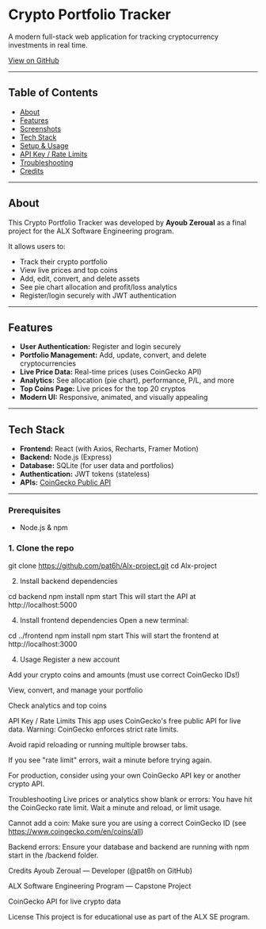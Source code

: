 # Crypto Portfolio Tracker

A modern full-stack web application for tracking cryptocurrency investments in real time.

[View on GitHub](https://github.com/pat6h/Alx-project)

---

## Table of Contents

- [About](#about)
- [Features](#features)
- [Screenshots](#screenshots)
- [Tech Stack](#tech-stack)
- [Setup & Usage](#setup--usage)
- [API Key / Rate Limits](#api-key--rate-limits)
- [Troubleshooting](#troubleshooting)
- [Credits](#credits)

---

## About

This Crypto Portfolio Tracker was developed by **Ayoub Zeroual** as a final project for the ALX Software Engineering program.

It allows users to:
- Track their crypto portfolio
- View live prices and top coins
- Add, edit, convert, and delete assets
- See pie chart allocation and profit/loss analytics
- Register/login securely with JWT authentication

---

## Features

- **User Authentication:** Register and login securely
- **Portfolio Management:** Add, update, convert, and delete cryptocurrencies
- **Live Price Data:** Real-time prices (uses CoinGecko API)
- **Analytics:** See allocation (pie chart), performance, P/L, and more
- **Top Coins Page:** Live prices for the top 20 cryptos
- **Modern UI:** Responsive, animated, and visually appealing

---

## Tech Stack

- **Frontend:** React (with Axios, Recharts, Framer Motion)
- **Backend:** Node.js (Express)
- **Database:** SQLite (for user data and portfolios)
- **Authentication:** JWT tokens (stateless)
- **APIs:** [CoinGecko Public API](https://www.coingecko.com/en/api)

---

### Prerequisites

- Node.js & npm

### 1. **Clone the repo**

git clone https://github.com/pat6h/Alx-project.git
cd Alx-project

2. Install backend dependencies

cd backend
 npm install
 npm start
This will start the API at http://localhost:5000

4. Install frontend dependencies
Open a new terminal:

cd ../frontend
 npm install
 npm start
This will start the frontend at http://localhost:3000


4. Usage
Register a new account

Add your crypto coins and amounts (must use correct CoinGecko IDs!)

View, convert, and manage your portfolio

Check analytics and top coins

API Key / Rate Limits
This app uses CoinGecko's free public API for live data.
Warning: CoinGecko enforces strict rate limits.

Avoid rapid reloading or running multiple browser tabs.

If you see "rate limit" errors, wait a minute before trying again.

For production, consider using your own CoinGecko API key or another crypto API.

Troubleshooting
Live prices or analytics show blank or errors:
You have hit the CoinGecko rate limit. Wait a minute and reload, or limit usage.

Cannot add a coin:
Make sure you are using a correct CoinGecko ID (see https://www.coingecko.com/en/coins/all)

Backend errors:
Ensure your database and backend are running with npm start in the /backend folder.

Credits
Ayoub Zeroual — Developer (@pat6h on GitHub)

ALX Software Engineering Program — Capstone Project

CoinGecko API for live crypto data

License
This project is for educational use as part of the ALX SE program.
